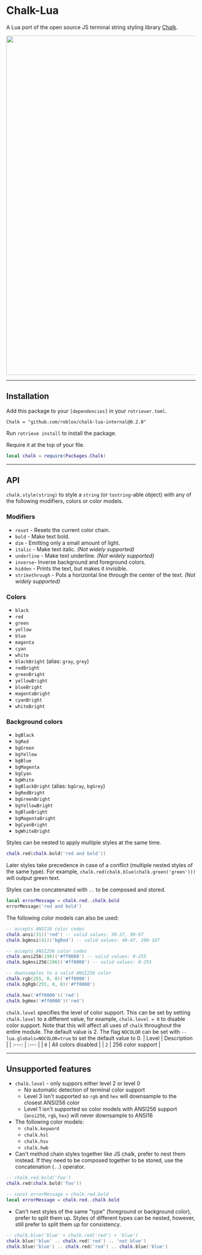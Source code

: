 # Chalk-Lua

A Lua port of the open source JS terminal string styling library [Chalk](https://github.com/chalk/chalk).

<img src="https://cdn.jsdelivr.net/gh/chalk/ansi-styles@8261697c95bf34b6c7767e2cbe9941a851d59385/screenshot.svg" width="900">

---

## Installation

Add this package to your `[dependencies]` in your `rotriever.toml`.
```
Chalk = "github.com/roblox/chalk-lua-internal@0.2.0"
```

Run `rotrieve install` to install the package.

Require it at the top of your file.
```lua
local chalk = require(Packages.Chalk)
```

---

## API

`chalk.style(string)` to style a `string` (or `tostring`-able object) with any of the following modifiers, colors or color models.

### Modifiers

* `reset` - Resets the current color chain.
* `bold` - Make text bold.
* `dim` - Emitting only a small amount of light.
* `italic` - Make text italic. *(Not widely supported)*
* `underline` - Make text underline. *(Not widely supported)*
* `inverse`- Inverse background and foreground colors.
* `hidden` - Prints the text, but makes it invisible.
* `strikethrough` - Puts a horizontal line through the center of the text. *(Not widely supported)*

### Colors

* `black`
* `red`
* `green`
* `yellow`
* `blue`
* `magenta`
* `cyan`
* `white`
* `blackBright` (alias: `gray`, `grey`)
* `redBright`
* `greenBright`
* `yellowBright`
* `blueBright`
* `magentaBright`
* `cyanBright`
* `whiteBright`

### Background colors

* `bgBlack`
* `bgRed`
* `bgGreen`
* `bgYellow`
* `bgBlue`
* `bgMagenta`
* `bgCyan`
* `bgWhite`
* `bgBlackBright` (alias: `bgGray`, `bgGrey`)
* `bgRedBright`
* `bgGreenBright`
* `bgYellowBright`
* `bgBlueBright`
* `bgMagentaBright`
* `bgCyanBright`
* `bgWhiteBright`

Styles can be nested to apply multiple styles at the same time.
```lua
chalk.red(chalk.bold('red and bold'))
```
Later styles take precedence in case of a conflict (multiple nested styles of the same type). For example, `chalk.red(chalk.blue(chalk.green('green')))` will output green text.

Styles can be concatenated with `..` to be composed and stored.
```lua
local errorMessage = chalk.red..chalk.bold
errorMessage('red and bold')
```

The following color models can also be used:
```lua
-- accepts ANSI16 color codes
chalk.ansi(31)('red') -- valid values: 30-37, 90-97
chalk.bgAnsi(41)('bgRed') -- valid values: 40-47, 100-107

-- accepts ANSI256 color codes 
chalk.ansi256(196)('#ff0000') -- valid values: 0-255
chalk.bgAnsi256(196)('#ff0000') -- valid values: 0-255

-- downsamples to a valid ANSI256 color
chalk.rgb(255, 0, 0)('#ff0000')
chalk.bgRgb(255, 0, 0)('#ff0000')

chalk.hex('#ff0000')('red')
chalk.bgHex('#ff0000')('red')
```

`chalk.level` specifies the level of color support. This can be set by setting `chalk.level` to a different value, for example, `chalk.level = 0` to disable color support. Note that this will affect all uses of `chalk` throughout the entire module. The default value is 2. The flag `NOCOLOR` can be set with `--lua.globals=NOCOLOR=true` to set the default value to 0.
| Level | Description |
| :---: | :--- |
| `0` | All colors disabled |
| `2` | 256 color support |

---

## Unsupported features

* `chalk.level` - only suppors either level 2 or level 0
    * No automatic detection of terminal color support
    * Level 3 isn't supported so `rgb` and `hex` will downsample to the closest ANSI256 color
    * Level 1 isn't supported so color models with ANSI256 support (`ansi256`, `rgb`, `hex`) will never downsample to ANSI16
* The following color models:
    * `chalk.keyword`
    * `chalk.hsl`
    * `chalk.hsv`
    * `chalk.hwb`
* Can't method chain styles together like JS chalk, prefer to nest them instead. If they need to be composed together to be stored, use the concatenation (`..`) operator.
```lua
-- chalk.red.bold('foo')
chalk.red(chalk.bold('foo'))

-- const errorMessage = chalk.red.bold
local errorMessage = chalk.red..chalk.bold
```
* Can't nest styles of the same "type" (foreground or background color), prefer to split them up. Styles of different types can be nested, however, still prefer to split them up for consistency.
```lua
-- chalk.blue('blue' + chalk.red('red') + 'blue')
chalk.blue('blue' .. chalk.red('red') .. 'not blue')
chalk.blue('blue') .. chalk.red('red') .. chalk.blue('blue')
```
